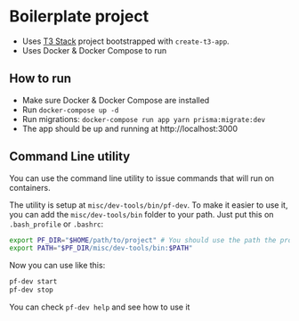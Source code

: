 # Boilerplate project

- Uses [T3 Stack](https://create.t3.gg/) project bootstrapped with `create-t3-app`.
- Uses Docker & Docker Compose to run

## How to run

- Make sure Docker & Docker Compose are installed
- Run `docker-compose up -d`
- Run migrations: `docker-compose run app yarn prisma:migrate:dev`
- The app should be up and running at http://localhost:3000

## Command Line utility

You can use the command line utility to issue commands that will run on containers.

The utility is setup at `misc/dev-tools/bin/pf-dev`. To make it easier to use it, you can add the `misc/dev-tools/bin` folder to your path. Just put this on `.bash_profile` or `.bashrc`:

```bash
export PF_DIR="$HOME/path/to/project" # You should use the path the project is located at your machine
export PATH="$PF_DIR/misc/dev-tools/bin:$PATH"
```

Now you can use like this:

```bash
pf-dev start
pf-dev stop
```

You can check `pf-dev help` and see how to use it
